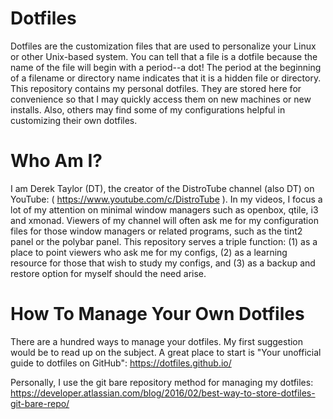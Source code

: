 #  Dotfiles
Dotfiles are the customization files that are used to personalize your Linux or other Unix-based system.  You can tell that a file is a dotfile because the name of the file will begin with a period--a dot!  The period at the beginning of a filename or directory name indicates that it is a hidden file or directory.  This repository contains my personal dotfiles.  They are stored here for convenience so that I may quickly access them on new machines or new installs.  Also, others may find some of my configurations helpful in customizing their own dotfiles.  

# Who Am I?
I am Derek Taylor (DT), the creator of the DistroTube channel (also DT) on YouTube: ( https://www.youtube.com/c/DistroTube ).  In my videos, I focus a lot of my attention on minimal window managers such as openbox, qtile, i3 and xmonad.  Viewers of my channel will often ask me for my configuration files for those window managers or related programs, such as the tint2 panel or the polybar panel.  This repository serves a triple function: (1) as a place to point viewers who ask me for my configs, (2) as a learning resource for those that wish to study my configs, and (3) as a backup and restore option for myself should the need arise.

# How To Manage Your Own Dotfiles

There are a hundred ways to manage your dotfiles.  My first suggestion would be to read up on the subject.  A great place to start is "Your unofficial guide to dotfiles on GitHub": https://dotfiles.github.io/

Personally, I use the git bare repository method for managing my dotfiles: https://developer.atlassian.com/blog/2016/02/best-way-to-store-dotfiles-git-bare-repo/


